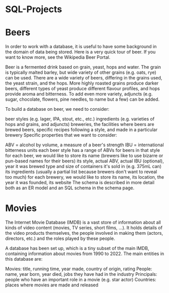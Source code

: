 # SQL-Projects

# Beers 

In order to work with a database, it is useful to have some background in the domain of data being stored. Here is a very quick tour of beer. If you want to know more, see the Wikipedia Beer Portal.

Beer is a fermented drink based on grain, yeast, hops and water. The grain is typically malted barley, but wide variety of other grains (e.g. oats, rye) can be used. There are a wide variety of beers, differing in the grains used, the yeast strain, and the hops. More highly roasted grains produce darker beers, different types of yeast produce different flavour profiles, and hops provide aroma and bitterness. To add even more variety, adjuncts (e.g. sugar, chocolate, flowers, pine needles, to name but a few) can be added.

To build a database on beer, we need to consider:

beer styles (e.g. lager, IPA, stout, etc., etc.)
ingredients (e.g. varieties of hops and grains, and adjuncts)
breweries, the facilities where beers are brewed
beers, specific recipes following a style, and made in a particular brewery
Specific properties that we want to consider:

ABV = alcohol by volume, a measure of a beer's strength
IBU = international bitterness units
each beer style has a range of ABVs for beers in that style
for each beer, we would like to store
its name (brewers like to use bizarre or pun-based names for their beers)
its style, actual ABV, actual IBU (optional), year it was brewed
type and size of containers it's sold in (e.g. 375mL can)
its ingredients (usually a partial list because brewers don't want to reveal too much)
for each brewery, we would like to store
its name, its location, the year it was founded, its website
The schema is described in more detail both as an ER model and an SQL schema in the schema page.

# Movies 

The Internet Movie Database (IMDB) is a vast store of information about all kinds of video content (movies, TV series, short films, ...). It holds details of the video products themselves, the people involved in making them (actors, directors, etc.) and the roles played by these people.

A database has been set up, which is a tiny subset of the main IMDB, containing information about movies from 1990 to 2022. The main entities in this database are:

Movies: title, running time, year made, country of origin, rating
People: name, year born, year died, jobs they have had in the industry
Principals: people who have an important role in a movie (e.g. star actor)
Countries: places where movies are made and released
